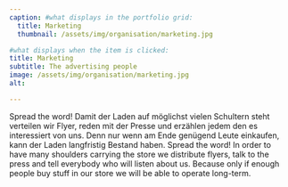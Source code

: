 ```yaml
---
caption: #what displays in the portfolio grid:
  title: Marketing
  thumbnail: /assets/img/organisation/marketing.jpg

#what displays when the item is clicked:
title: Marketing
subtitle: The advertising people
image: /assets/img/organisation/marketing.jpg
alt:

---
```

Spread the word! Damit der Laden auf möglichst vielen Schultern steht verteilen wir Flyer, reden mit der Presse und erzählen jedem den es interessiert von uns. Denn nur wenn am Ende genügend Leute einkaufen, kann der Laden langfristig Bestand haben.
Spread the word! In order to have many shoulders carrying the store we distribute flyers, talk to the press and tell everybody who will listen about us. Because only if enough people buy stuff in our store we will be able to operate long-term.

